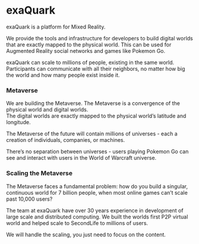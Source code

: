 # exaQuark

exaQuark is a platform for Mixed Reality.

We provide the tools and infrastructure for developers to build digital worlds that are exactly mapped to the physical world. This can be used for Augmented Reality social networks and games like Pokemon Go.

exaQuark can scale to millions of people, existing in the same world. Participants can communicate with all their neighbors, no matter how big the world and how many people exist inside it.

### Metaverse

We are building the Metaverse. The Metaverse is a convergence of the physical world and digital worlds.  
The digital worlds are exactly mapped to the physical world’s latitude and longitude.

The Metaverse of the future will contain millions of universes - each a creation of individuals, companies, or machines.

There’s no separation between universes - users playing Pokemon Go can see and interact with users in the World of Warcraft universe.

### Scaling the Metaverse

The Metaverse faces a fundamental problem: how do you build a singular, continuous world for 7 billion people, when most online games can’t scale past 10,000 users?

The team at exaQuark have over 30 years experience in development of large scale and distributed computing. We built the worlds first P2P virtual world and helped scale to SecondLife to millions of users.

We will handle the scaling, you just need to focus on the content.
